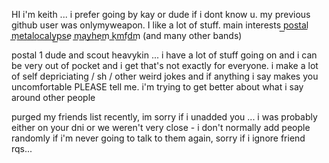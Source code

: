 HI i'm keith ... i prefer going by kay or dude if i dont know u. my previous github user was onlymyweapon. I like a lot of stuff. main interests p͟o͟s͟t͟a͟l͟  m͟e͟t͟a͟l͟o͟c͟a͟l͟y͟p͟s͟e͟  m͟a͟y͟h͟e͟m͟  k͟m͟f͟d͟m͟  (and many other bands)

postal 1 dude and scout heavykin ... i have a lot of stuff going on and i can be very out of pocket and i get that's not exactly for everyone. i make a lot of self depriciating / sh / other weird jokes and if anything i say makes you uncomfortable PLEASE tell me. i'm trying to get better about what i say around other people

purged my friends list recently, im sorry if i unadded you ... i was probably either on your dni or we weren't very close - i don't normally add people randomly if i'm never going to talk to them again, sorry if i ignore friend rqs...

